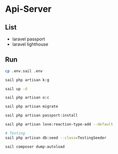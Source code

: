 # Api-Server

## List

-   laravel passport
-   laravel lighthouse

## Run

```sh
cp .env.sail .env

sail php artisan k:g

sail up -d

sail php artisan o:c

sail php artisan migrate

sail php artisan passport:install

sail php artisan love:reaction-type-add --default

# Testing
sail php artisan db:seed --class=TestingSeeder

sail composer dump-autoload
```

